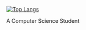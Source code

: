 
[![Top Langs](https://github-readme-stats.vercel.app/api/top-langs/?username=iwmstjp)](https://github.com/anuraghazra/github-readme-stats)
<!---
iwmstjp/iwmstjp is a ✨ special ✨ repository because its `README.md` (this file) appears on your GitHub profile.
You can click the Preview link to take a look at your changes.
--->
<p>A Computer Science Student</p>

